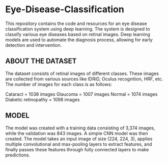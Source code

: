 # Eye-Disease-Classification

This repository contains the code and resources for an eye disease classification system using deep learning. The system is designed to classify various eye diseases based on retinal images. Deep learning models are used to automate the diagnosis process, allowing for early detection and intervention.

## ABOUT THE DATASET
The dataset consists of retinal images of different classes. These images are collected from various sources like IDRiD, Oculus recognition, HRF, etc. The number of images for each class is as follows:

Cataract = 1038 images
Glaucoma = 1007 images
Normal = 1074 images
Diabetic retinopathy = 1098 images

## MODEL 
The model was created with a training data consisting of 3,374 images, while the validation was 843 images. A simple CNN model was then created. The model takes an input image of size (224, 224, 3), applies multiple convolutional and max-pooling layers to extract features, and finally passes these features through fully connected layers to make predictions.

